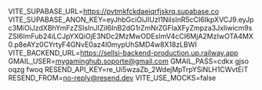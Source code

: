 VITE_SUPABASE_URL=https://pvtmkfckdaeiqrfjskrq.supabase.co
VITE_SUPABASE_ANON_KEY=eyJhbGciOiJIUzI1NiIsInR5cCI6IkpXVCJ9.eyJpc3MiOiJzdXBhYmFzZSIsInJlZiI6InB2dG1rZmNrZGFlaXFyZmpza3JxIiwicm9sZSI6ImFub24iLCJpYXQiOjE3NDc2MzMwODEsImV4cCI6MjA2MzIwOTA4MX0.p8eAYz0CYrtyF4GNvE0az4I0mypUhSMD4w8X18zLBWI
VITE_BACKEND_URL=https://sellsi-backend-production.up.railway.app
GMAIL_USER=mygaminghub.soporte@gmail.com
GMAIL_PASS=cdkx gjso oqzg fwoq
RESEND_API_KEY=re_Ui5wzaZb_2WdejMpTrpYSiNLH1CWvtEiT
RESEND_FROM=no-reply@resend.dev
VITE_USE_MOCKS=false